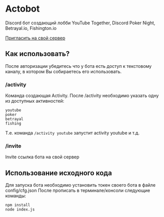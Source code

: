 # Actobot
Discord бот создающий лобби YouTube Together, Discord Poker Night, Betrayal.io, Fishington.io

[Пригласить на свой сервер](https://discord.com/api/oauth2/authorize?client_id=848567219309772860&permissions=3073&scope=bot)
## Как использовать?
После авторизации убедитесь что у бота есть доступ к текстовому каналу, в котором Вы собираетесь его использовать. 
### /activity 
Команда создающая Activity. После /activity необходимо указать одну из доступных активностей:
```
youtube
poker
betrayal
fishing
```
Т.е. команда `/activity youtube` запустит activity youtube и т.д.
### /invite 
Invite ссылка бота на свой сервер

## Использование исходного кода
Для запуска бота необходимо установить токен своего бота в файле config/cfg.json
После прописать в терминале/консоли следующие команды:
```
npm install 
node index.js
```
